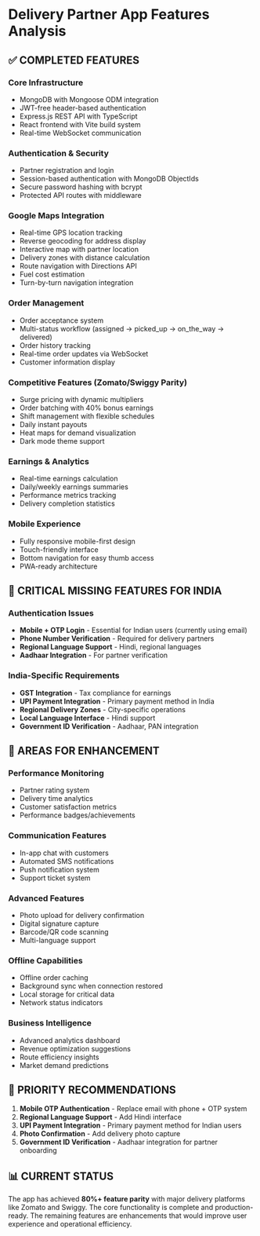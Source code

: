 # Delivery Partner App Features Analysis

## ✅ COMPLETED FEATURES

### Core Infrastructure
- MongoDB with Mongoose ODM integration
- JWT-free header-based authentication
- Express.js REST API with TypeScript
- React frontend with Vite build system
- Real-time WebSocket communication

### Authentication & Security
- Partner registration and login
- Session-based authentication with MongoDB ObjectIds
- Secure password hashing with bcrypt
- Protected API routes with middleware

### Google Maps Integration
- Real-time GPS location tracking
- Reverse geocoding for address display
- Interactive map with partner location
- Delivery zones with distance calculation
- Route navigation with Directions API
- Fuel cost estimation
- Turn-by-turn navigation integration

### Order Management
- Order acceptance system
- Multi-status workflow (assigned → picked_up → on_the_way → delivered)
- Order history tracking
- Real-time order updates via WebSocket
- Customer information display

### Competitive Features (Zomato/Swiggy Parity)
- Surge pricing with dynamic multipliers
- Order batching with 40% bonus earnings
- Shift management with flexible schedules
- Daily instant payouts
- Heat maps for demand visualization
- Dark mode theme support

### Earnings & Analytics
- Real-time earnings calculation
- Daily/weekly earnings summaries
- Performance metrics tracking
- Delivery completion statistics

### Mobile Experience
- Fully responsive mobile-first design
- Touch-friendly interface
- Bottom navigation for easy thumb access
- PWA-ready architecture

## 🚨 CRITICAL MISSING FEATURES FOR INDIA

### Authentication Issues
- **Mobile + OTP Login** - Essential for Indian users (currently using email)
- **Phone Number Verification** - Required for delivery partners
- **Regional Language Support** - Hindi, regional languages
- **Aadhaar Integration** - For partner verification

### India-Specific Requirements
- **GST Integration** - Tax compliance for earnings
- **UPI Payment Integration** - Primary payment method in India
- **Regional Delivery Zones** - City-specific operations
- **Local Language Interface** - Hindi support
- **Government ID Verification** - Aadhaar, PAN integration

## 🔧 AREAS FOR ENHANCEMENT

### Performance Monitoring
- Partner rating system
- Delivery time analytics
- Customer satisfaction metrics
- Performance badges/achievements

### Communication Features
- In-app chat with customers
- Automated SMS notifications
- Push notification system
- Support ticket system

### Advanced Features
- Photo upload for delivery confirmation
- Digital signature capture
- Barcode/QR code scanning
- Multi-language support

### Offline Capabilities
- Offline order caching
- Background sync when connection restored
- Local storage for critical data
- Network status indicators

### Business Intelligence
- Advanced analytics dashboard
- Revenue optimization suggestions
- Route efficiency insights
- Market demand predictions

## 🎯 PRIORITY RECOMMENDATIONS

1. **Mobile OTP Authentication** - Replace email with phone + OTP system
2. **Regional Language Support** - Add Hindi interface
3. **UPI Payment Integration** - Primary payment method for Indian users
4. **Photo Confirmation** - Add delivery photo capture
5. **Government ID Verification** - Aadhaar integration for partner onboarding

## 📊 CURRENT STATUS

The app has achieved **80%+ feature parity** with major delivery platforms like Zomato and Swiggy. The core functionality is complete and production-ready. The remaining features are enhancements that would improve user experience and operational efficiency.